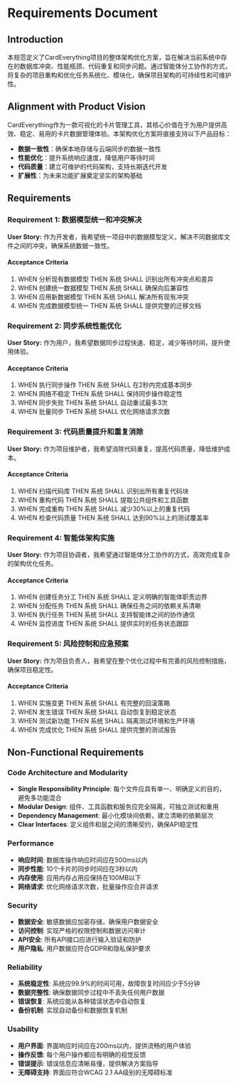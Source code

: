 # Requirements Document

## Introduction

本规范定义了CardEverything项目的整体架构优化方案，旨在解决当前系统中存在的数据库冲突、性能瓶颈、代码重复和同步问题。通过智能体分工协作的方式，将复杂的项目重构和优化任务系统化、模块化，确保项目架构的可持续性和可维护性。

## Alignment with Product Vision

CardEverything作为一款可视化的卡片管理工具，其核心价值在于为用户提供高效、稳定、易用的卡片数据管理体验。本架构优化方案将直接支持以下产品目标：

- **数据一致性**：确保本地存储与云端同步的数据一致性
- **性能优化**：提升系统响应速度，降低用户等待时间  
- **代码质量**：建立可维护的代码架构，支持长期迭代开发
- **扩展性**：为未来功能扩展奠定坚实的架构基础

## Requirements

### Requirement 1: 数据模型统一和冲突解决

**User Story:** 作为开发者，我希望统一项目中的数据模型定义，解决不同数据库文件之间的冲突，确保系统数据一致性。

#### Acceptance Criteria

1. WHEN 分析现有数据模型 THEN 系统 SHALL 识别出所有冲突点和差异
2. WHEN 创建统一数据模型 THEN 系统 SHALL 确保向后兼容性
3. WHEN 应用新数据模型 THEN 系统 SHALL 解决所有现有冲突
4. WHEN 完成数据模型统一 THEN 系统 SHALL 提供完整的迁移文档

### Requirement 2: 同步系统性能优化

**User Story:** 作为用户，我希望数据同步过程快速、稳定，减少等待时间，提升使用体验。

#### Acceptance Criteria

1. WHEN 执行同步操作 THEN 系统 SHALL 在2秒内完成基本同步
2. WHEN 网络不稳定 THEN 系统 SHALL 保持同步操作稳定性
3. WHEN 同步失败 THEN 系统 SHALL 自动重试最多3次
4. WHEN 批量同步 THEN 系统 SHALL 优化网络请求次数

### Requirement 3: 代码质量提升和重复消除

**User Story:** 作为项目维护者，我希望消除代码重复，提高代码质量，降低维护成本。

#### Acceptance Criteria

1. WHEN 扫描代码库 THEN 系统 SHALL 识别出所有重复代码块
2. WHEN 重构代码 THEN 系统 SHALL 提取公共组件和工具函数
3. WHEN 完成重构 THEN 系统 SHALL 减少30%以上的重复代码
4. WHEN 检查代码质量 THEN 系统 SHALL 达到90%以上的测试覆盖率

### Requirement 4: 智能体架构实施

**User Story:** 作为项目协调者，我希望通过智能体分工协作的方式，高效完成复杂的架构优化任务。

#### Acceptance Criteria

1. WHEN 创建任务分工 THEN 系统 SHALL 定义明确的智能体职责边界
2. WHEN 分配任务 THEN 系统 SHALL 确保任务之间的依赖关系清晰
3. WHEN 执行任务 THEN 系统 SHALL 支持智能体之间的协作通信
4. WHEN 监控进度 THEN 系统 SHALL 提供实时的任务状态跟踪

### Requirement 5: 风险控制和应急预案

**User Story:** 作为项目负责人，我希望在整个优化过程中有完善的风险控制措施，确保项目稳定性。

#### Acceptance Criteria

1. WHEN 实施变更 THEN 系统 SHALL 有完整的回滚策略
2. WHEN 发生错误 THEN 系统 SHALL 自动恢复到稳定状态
3. WHEN 测试新功能 THEN 系统 SHALL 隔离测试环境和生产环境
4. WHEN 完成优化 THEN 系统 SHALL 提供完整的测试报告

## Non-Functional Requirements

### Code Architecture and Modularity
- **Single Responsibility Principle**: 每个文件应具有单一、明确定义的目的，避免多功能混合
- **Modular Design**: 组件、工具函数和服务应完全隔离，可独立测试和重用
- **Dependency Management**: 最小化模块间依赖，建立清晰的依赖层次
- **Clear Interfaces**: 定义组件和层之间的清晰契约，确保API稳定性

### Performance
- **响应时间**: 数据库操作响应时间应在500ms以内
- **同步性能**: 10个卡片的同步时间应在3秒以内
- **内存使用**: 应用内存占用应保持在100MB以下
- **网络请求**: 优化网络请求次数，批量操作应合并请求

### Security
- **数据安全**: 敏感数据应加密存储，确保用户数据安全
- **访问控制**: 实现严格的权限控制和数据访问审计
- **API安全**: 所有API接口应进行输入验证和防护
- **用户隐私**: 用户数据应符合GDPR和隐私保护要求

### Reliability
- **系统稳定性**: 系统应99.9%的时间可用，故障恢复时间应少于5分钟
- **数据完整性**: 确保数据同步过程中不丢失任何用户数据
- **错误恢复**: 系统应能从各种错误状态中自动恢复
- **备份机制**: 实现自动备份和数据恢复机制

### Usability
- **用户界面**: 界面响应时间应在200ms以内，提供流畅的用户体验
- **操作反馈**: 每个用户操作都应有明确的视觉反馈
- **错误提示**: 错误信息应清晰易懂，提供解决方案指导
- **无障碍支持**: 界面应符合WCAG 2.1 AA级别的无障碍标准